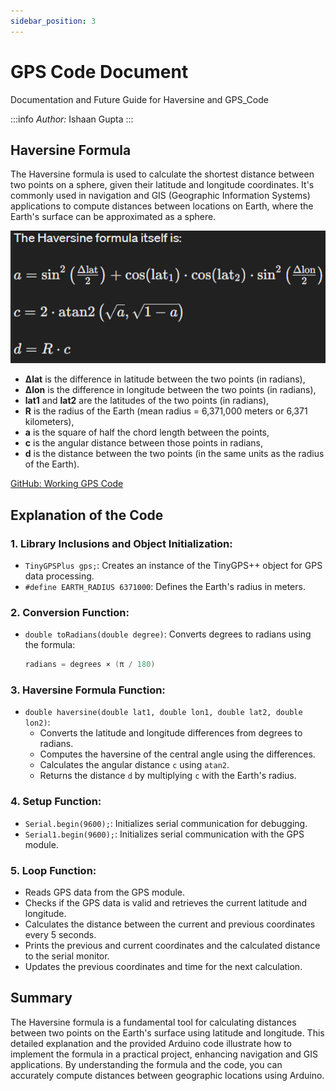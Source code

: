 ```yaml
---
sidebar_position: 3
---
```


# GPS Code Document

Documentation and Future Guide for Haversine and GPS_Code 

:::info
*Author:* Ishaan Gupta
:::

## Haversine Formula

The Haversine formula is used to calculate the shortest distance between two points on a sphere, given their latitude and longitude coordinates. It's commonly used in navigation and GIS (Geographic Information Systems) applications to compute distances between locations on Earth, where the Earth's surface can be approximated as a sphere.

![Haversine Formula](img/Haversine.png)

- **Δlat** is the difference in latitude between the two points (in radians),
- **Δlon** is the difference in longitude between the two points (in radians),
- **lat1** and **lat2** are the latitudes of the two points (in radians),
- **R** is the radius of the Earth (mean radius = 6,371,000 meters or 6,371 kilometers),
- **a** is the square of half the chord length between the points,
- **c** is the angular distance between those points in radians,
- **d** is the distance between the two points (in the same units as the radius of the Earth).

[GitHub: Working GPS Code](https://github.com/Redback-Operations/redback-orion/blob/main/IoT_GPS/Working_gps_code.ino)

## Explanation of the Code

### 1. Library Inclusions and Object Initialization:
- `TinyGPSPlus gps;`: Creates an instance of the TinyGPS++ object for GPS data processing.
- `#define EARTH_RADIUS 6371000`: Defines the Earth's radius in meters.

### 2. Conversion Function:
- `double toRadians(double degree)`: Converts degrees to radians using the formula:
  ```cpp
  radians = degrees × (π / 180)

### 3. Haversine Formula Function:
- `double haversine(double lat1, double lon1, double lat2, double lon2)`:
  - Converts the latitude and longitude differences from degrees to radians.
  - Computes the haversine of the central angle using the differences.
  - Calculates the angular distance `c` using `atan2`.
  - Returns the distance `d` by multiplying `c` with the Earth's radius.

### 4. Setup Function:
- `Serial.begin(9600);`: Initializes serial communication for debugging.
- `Serial1.begin(9600);`: Initializes serial communication with the GPS module.

### 5. Loop Function:
- Reads GPS data from the GPS module.
- Checks if the GPS data is valid and retrieves the current latitude and longitude.
- Calculates the distance between the current and previous coordinates every 5 seconds.
- Prints the previous and current coordinates and the calculated distance to the serial monitor.
- Updates the previous coordinates and time for the next calculation.

## Summary
The Haversine formula is a fundamental tool for calculating distances between two points on the Earth's surface using latitude and longitude. This detailed explanation and the provided Arduino code illustrate how to implement the formula in a practical project, enhancing navigation and GIS applications. By understanding the formula and the code, you can accurately compute distances between geographic locations using Arduino.